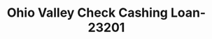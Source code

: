 ---
f_zip-code: 43812
f_state-code: OH
title: Ohio Valley Check Cashing Loan-23201
f_phone: 740-622-9000
f_city-only: Coshocton
f_address: 608 South 2Nd Street Coshocton
f_location-unique-id: '23201'
slug: ohio-valley-check-cashing-loan-23201
updated-on: '2024-05-30T13:46:58.046Z'
created-on: '2024-05-30T13:36:59.803Z'
published-on: '2024-05-30T13:54:32.469Z'
f_city-state: cms/city/coshocton-oh.md
f_company: cms/company/ohio-valley-check-cashing-loan.md
f_state: cms/state/ohio.md
layout: '[payday-loan].html'
tags: payday-loan
---
